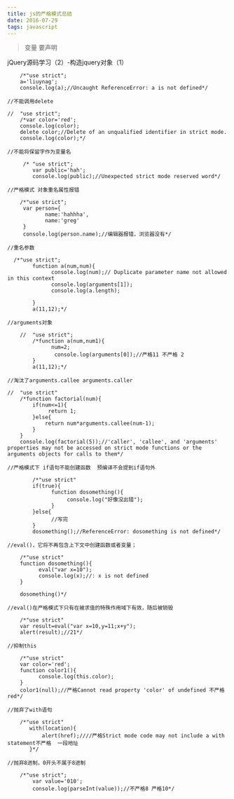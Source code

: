 ```yaml
---
title: js的严格模式总结
date: 2016-07-29
tags: javascript
---
```


>  变量  要声明

 <!-- more -->   

jQuery源码学习（2）-构造jquery对象（1）

```
	/*"use strict";
	a='liuynag';
	console.log(a);//Uncaught ReferenceError: a is not defined*/
```


   	//不能调用delete 

```
// 	"use strict";
   	/*var color='red';
 	console.log(color);
   	delete color;//Delete of an unqualified identifier in strict mode.
   	console.log(color);*/
```


   	//不能将保留字作为变量名

```
   	 /*	"use strict"; 	
     	var public='hah';
     	console.log(public);//Unexpected strict mode reserved word*/
```

    //严格模式 对象重名属性报错
```
    /*"use strict"; 
     var person={
     	 	name:'hahhha',
     	 	name:'greg'
     }
     console.log(person.name);//编辑器报错，浏览器没有*/
```

    //重名参数


```
  /*"use strict"; 
    	function a(num,num){
    		  console.log(num);// Duplicate parameter name not allowed in this context
    		  console.log(arguments[1]);
    		  console.log(a.length);
    		  
    	}
    	a(11,12);*/
```

    //arguments对象
```
	//  "use strict"; 
    	/*function a(num,num1){
              num=2;
               console.log(arguments[0]);//严格11 不严格 2
    	}
    	a(11,12);*/
```

    //淘汰了arguments.callee arguments.caller  


```
//  "use strict"
	/*function factorial(num){
		if(num<=1){
			 return 1;
		}else{
			return num*arguments.callee(num-1);
		}
	}
	console.log(factorial(5));//'caller', 'callee', and 'arguments' properties may not be accessed on strict mode functions or the arguments objects for calls to them*/
```

	//严格模式下 if语句不能创建函数  预编译不会提到if语句外
```
		/*"use strict"
		if(true){
			  function dosomething(){
			  	   console.log("好像没出错");
			  }
		}else{
			  //写完
		}
		dosomething();//ReferenceError: dosomething is not defined*/
```

	//eval()，它将不再包含上下文中创建函数或者变量；
```
	/*"use strict"
	function dosomething(){
		  eval("var x=10");
		  console.log(x);//: x is not defined
	}
	
	dosomething()*/
```

	//eval()在严格模式下只有在被求值的特殊作用域下有效，随后被销毁
```
	/*"use strict"
	var result=eval("var x=10,y=11;x+y");
	alert(result);//21*/
```

	//抑制this
```
	/*"use strict"
	var color='red';
	function color1(){
		  console.log(this.color);
	}
	color1(null);//严格Cannot read property 'color' of undefined 不严格 red*/
```

	//抛弃了with语句
```
	/*"use strict"
	   with(location){
	   	   alert(href);////严格Strict mode code may not include a with statement不严格  一段地址
	   }*/
```


	//抛弃8进制，0开头不属于8进制


```
	/*"use strict";
		var value='010';
		console.log(parseInt(value));//不严格8 严格10*/
```


​		
​	
​	

​    



